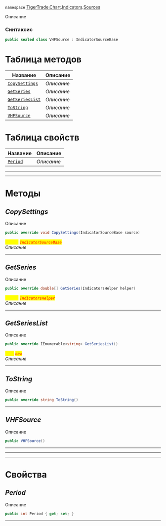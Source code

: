 
`namespace` [TigerTrade.Chart](../../../TigerTrade.Chart.md).[Indicators](../../../TigerTrade.Chart/Indicators.md).[Sources](../../../TigerTrade.Chart/Indicators/Sources.md)


Описание

### Синтаксис
```csharp
public sealed class VHFSource : IndicatorSourceBase
```


# Таблица методов
| Название | Описание |
| --- | --- |
| [`CopySettings`](./VHFSource.cs/Методы/CopySettings.md) | *Описание* |
| [`GetSeries`](./VHFSource.cs/Методы/GetSeries.md) | *Описание* |
| [`GetSeriesList`](./VHFSource.cs/Методы/GetSeriesList.md) | *Описание* |
| [`ToString`](./VHFSource.cs/Методы/ToString.md) | *Описание* |
| [`VHFSource`](./VHFSource.cs/Методы/VHFSource.md) | *Описание* |

# Таблица свойств
| Название | Описание |
| --- | --- |
| [`Period`](./VHFSource.cs/Свойства/Period.md) | *Описание* |





***  
***  
# Методы

## *CopySettings*
Описание

```csharp
public override void CopySettings(IndicatorSourceBase source)
```

<mark style="color:yellow;">`source`</mark> <mark style="color:red;">*`IndicatorSourceBase`*</mark>  
 *Описание*  


***                

## *GetSeries*
Описание

```csharp
public override double[] GetSeries(IndicatorsHelper helper)
```
<mark style="color:yellow;">`helper`</mark> <mark style="color:red;">*`IndicatorsHelper`*</mark>  
 *Описание*  


***                

## *GetSeriesList*
Описание

```csharp
public override IEnumerable<string> GetSeriesList()
```
<mark style="color:yellow;">`List`</mark> <mark style="color:red;">*`new`*</mark>  
 *Описание*  


***                

## *ToString*
Описание

```csharp
public override string ToString()
```

***                

## *VHFSource*
Описание

```csharp
public VHFSource()
```

***                
***
  ***
  # Свойства

## *Period*
Описание

```csharp
public int Period { get; set; }
```
***


